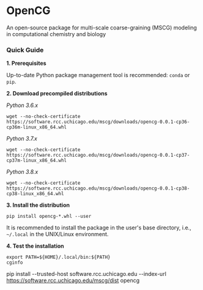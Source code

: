 # OpenCG

An open-source package for multi-scale coarse-graining (MSCG) modeling in computational chemistry and biology




### Quick Guide

**1. Prerequisites**

Up-to-date Python package management tool is recommended: `conda` or `pip`. 

**2. Download precompiled distributions**

_Python 3.6.x_
```
wget --no-check-certificate https://software.rcc.uchicago.edu/mscg/downloads/opencg-0.0.1-cp36-cp36m-linux_x86_64.whl
```

_Python 3.7.x_
```
wget --no-check-certificate https://software.rcc.uchicago.edu/mscg/downloads/opencg-0.0.1-cp37-cp37m-linux_x86_64.whl
```

_Python 3.8.x_
```
wget --no-check-certificate https://software.rcc.uchicago.edu/mscg/downloads/opencg-0.0.1-cp38-cp38-linux_x86_64.whl
```

**3. Install the distribution**

```
pip install opencg-*.whl --user
```

It is recommended to install the package in the user's base directory, i.e., `~/.local` in the UNIX/Linux environment.

**4. Test the installation**

```
export PATH=${HOME}/.local/bin:${PATH}
cginfo
```

pip install --trusted-host software.rcc.uchicago.edu --index-url https://software.rcc.uchicago.edu/mscg/dist opencg

